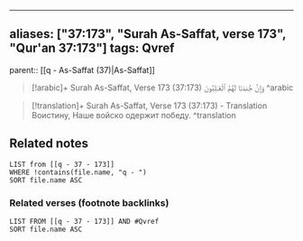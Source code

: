
---
aliases: ["37:173", "Surah As-Saffat, verse 173", "Qur'an 37:173"]
tags: Qvref
---

parent:: [[q - As-Saffat (37)|As-Saffat]]

> [!arabic]+ Surah As-Saffat, Verse 173 (37:173)
> <span class="quran-arabic">وَإِنَّ جُندَنَا لَهُمُ ٱلْغَـٰلِبُونَ</span>
^arabic

> [!translation]+ Surah As-Saffat, Verse 173 (37:173) - Translation
> Воистину, Наше войско одержит победу.
^translation



## Related notes
```dataview
LIST from [[q - 37 - 173]]
WHERE !contains(file.name, "q - ")
SORT file.name ASC
```

### Related verses (footnote backlinks)
```dataview
LIST FROM [[q - 37 - 173]] AND #Qvref
SORT file.name ASC
```

